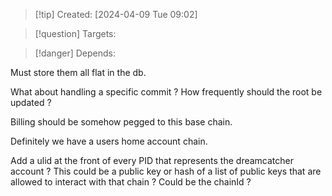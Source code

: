 
>[!tip] Created: [2024-04-09 Tue 09:02]

>[!question] Targets: 

>[!danger] Depends: 

Must store them all flat in the db.

What about handling a specific commit ?  How frequently should the root be updated ?

Billing should be somehow pegged to this base chain.

Definitely we have a users home account chain.

Add a ulid at the front of every PID that represents the dreamcatcher account ?  This could be a public key or hash of a list of public keys that are allowed to interact with that chain ?
Could be the chainId ?
